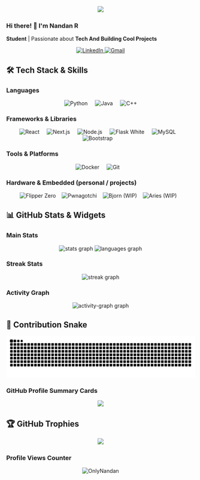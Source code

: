 <div align="center">
  <img height="150" src="https://media.giphy.com/media/M9gbBd9nbDrOTu1Mqx/giphy.gif" />
</div>

### Hi there! 👋 I'm Nandan R  
**Student** | Passionate about **Tech And Building Cool Projects**

<div align="center">
  <a href="https://www.linkedin.com/in/nandanreddys/">
    <img src="https://img.shields.io/static/v1?message=LinkedIn&logo=linkedin&label=&color=0077B5&logoColor=white&labelColor=&style=for-the-badge" height="25" alt="LinkedIn" />
  </a>
  <a href="mailto:Nandan.bunny@gmail.com">
    <img src="https://img.shields.io/static/v1?message=Gmail&logo=gmail&label=&color=D14836&logoColor=white&labelColor=&style=for-the-badge" height="25" alt="Gmail" />
  </a>
</div>

## 🛠️ Tech Stack & Skills

### Languages
<div align="center">
  <img src="https://cdn.jsdelivr.net/gh/devicons/devicon/icons/python/python-original.svg" height="40" alt="Python" />
  <img width="12" />
  <img src="https://cdn.jsdelivr.net/gh/devicons/devicon/icons/java/java-original.svg" height="40" alt="Java" />
  <img width="12" />
  <img src="https://cdn.jsdelivr.net/gh/devicons/devicon/icons/cplusplus/cplusplus-original.svg" height="40" alt="C++" />
</div>

### Frameworks & Libraries
<div align="center">
  <img src="https://cdn.jsdelivr.net/gh/devicons/devicon/icons/react/react-original.svg" height="40" alt="React" />
  <img width="12" />
  <img src="https://cdn.jsdelivr.net/gh/devicons/devicon/icons/nextjs/nextjs-original.svg" height="40" alt="Next.js" />
  <img width="12" />
  <img src="https://cdn.jsdelivr.net/gh/devicons/devicon/icons/nodejs/nodejs-original.svg" height="40" alt="Node.js" />
  <img width="12" />
  <img src="https://cdn.simpleicons.org/flask/ffffff" height="40" alt="Flask White" />
  <img width="12" />
  <img src="https://cdn.jsdelivr.net/gh/devicons/devicon/icons/mysql/mysql-original.svg" height="40" alt="MySQL" />
  <img width="12" />
  <img src="https://cdn.jsdelivr.net/gh/devicons/devicon/icons/bootstrap/bootstrap-original.svg" height="40" alt="Bootstrap" />
  <img width="12" />
</div>

### Tools & Platforms
<div align="center">
  <img src="https://cdn.jsdelivr.net/gh/devicons/devicon/icons/docker/docker-original.svg" height="40" alt="Docker" />
  <img width="12" />
  <img src="https://cdn.jsdelivr.net/gh/devicons/devicon/icons/git/git-original.svg" height="40" alt="Git" />
  <img width="12" />
</div>

### Hardware & Embedded (personal / projects)
<div align="center">
  <img src="https://img.shields.io/badge/Flipper%20Zero-%20-black?style=for-the-badge&logo=flipperzero&logoColor=white" alt="Flipper Zero" height="28" />
  <img width="8" />
  <img src="https://img.shields.io/badge/Pwnagotchi-%20-black?style=for-the-badge&logo=pwnagotchi&logoColor=white" alt="Pwnagotchi" height="28" />
  <img width="8" />
  <img src="https://img.shields.io/badge/Bjorn-%20-WIP?style=for-the-badge" alt="Bjorn (WIP)" height="28" />
  <img width="8" />
  <img src="https://img.shields.io/badge/Aries-%20-WIP?style=for-the-badge" alt="Aries (WIP)" height="28" />
  <img width="8" />
</div>

## 📊 GitHub Stats & Widgets

### Main Stats
<div align="center">
  <img src="https://github-readme-stats.vercel.app/api?username=onlynandan&hide_title=false&hide_rank=false&show_icons=true&include_all_commits=true&count_private=true&disable_animations=false&theme=dracula&locale=en&hide_border=false&order=1" height="150" alt="stats graph"  />
  <img src="https://github-readme-stats.vercel.app/api/top-langs?username=onlynandan&locale=en&hide_title=false&layout=compact&card_width=320&langs_count=5&theme=dracula&hide_border=false&order=2" height="150" alt="languages graph"  />
</div>

### Streak Stats
<div align="center">
  <img src="https://streak-stats.demolab.com?user=OnlyNandan&locale=en&mode=daily&theme=dark&hide_border=false&border_radius=5&order=3" height="220" alt="streak graph"  />
</div>


### Activity Graph
<div align="center">
  <img src="https://github-readme-activity-graph.vercel.app/graph?username=OnlyNandan&radius=16&theme=react&area=true&order=5" height="300" alt="activity-graph graph"  />
</div>

## 🐍 Contribution Snake
<div align="center">
  <img src="https://raw.githubusercontent.com/OnlyNandan/OnlyNandan/output/snake.svg" alt="Snake animation" />
</div>

### GitHub Profile Summary Cards
<div align="center">
  <img src="https://github-profile-summary-cards.vercel.app/api/cards/profile-details?username=OnlyNandan&theme=radical" />
</div>

## 🏆 GitHub Trophies
<div align="center">
  <img src="https://github-profile-trophy.vercel.app?username=OnlyNandan&theme=radical&no-frame=false&no-bg=true&margin-w=4" />
</div>

### Profile Views Counter
<div align="center">
  <img src="https://komarev.com/ghpvc/?username=OnlyNandan&label=Profile%20views&color=0e75b6&style=flat" alt="OnlyNandan" />
</div>